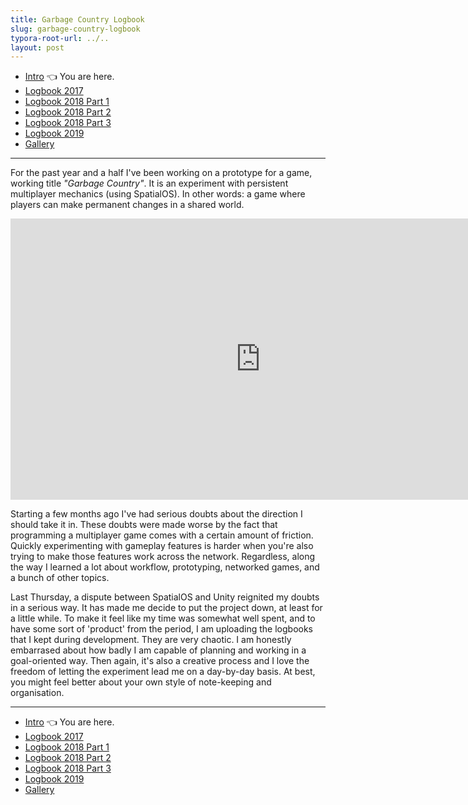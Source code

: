 ```yaml
---
title: Garbage Country Logbook
slug: garbage-country-logbook
typora-root-url: ../..
layout: post
---
```


- [Intro](/2019/01/garbage-country-logbook) 👈 You are here.
- [Logbook 2017](/2019/01/garbage-country-logbook-2017)
- [Logbook 2018 Part 1](/2019/01/garbage-country-logbook-2018-pt-1)
- [Logbook 2018 Part 2](/2019/01/garbage-country-logbook-2018-pt-2)
- [Logbook 2018 Part 3](/2019/01/garbage-country-logbook-2018-pt-3)
- [Logbook 2019](/2019/01/garbage-country-logbook-2019)
- [Gallery](/2019/01/garbage-country-logbook-gallery)

---

For the past year and a half I've been working on a prototype for a game, working title _"Garbage Country"_. It is an experiment with persistent multiplayer mechanics (using SpatialOS). In other words: a game where players can make permanent changes in a shared world. 

<iframe width="800" height="450" src="https://www.youtube.com/embed/QgNR7NSiWKg" frameborder="0" allow="accelerometer; autoplay; encrypted-media; gyroscope; picture-in-picture" allowfullscreen></iframe>

Starting a few months ago I've had serious doubts about the direction I should take it in. These doubts were made worse by the fact that programming a multiplayer game comes with a certain amount of friction. Quickly experimenting with gameplay features is harder when you're also trying to make those features work across the network. Regardless, along the way I learned a lot about workflow, prototyping, networked games, and a bunch of other topics.

Last Thursday, a dispute between SpatialOS and Unity reignited my doubts in a serious way. It has made me decide to put the project down, at least for a little while. To make it feel like my time was somewhat well spent, and to have some sort of 'product' from the period, I am uploading the logbooks that I kept during development. They are very chaotic. I am honestly embarrased about how badly I am capable of planning and working in a goal-oriented way. Then again, it's also a creative process and I love the freedom of letting the experiment lead me on a day-by-day basis. At best, you might feel better about your own style of note-keeping and organisation.

---
- [Intro](/2019/01/garbage-country-logbook) 👈 You are here.
- [Logbook 2017](/2019/01/garbage-country-logbook-2017)
- [Logbook 2018 Part 1](/2019/01/garbage-country-logbook-2018-pt-1)
- [Logbook 2018 Part 2](/2019/01/garbage-country-logbook-2018-pt-2)
- [Logbook 2018 Part 3](/2019/01/garbage-country-logbook-2018-pt-3)
- [Logbook 2019](/2019/01/garbage-country-logbook-2019)
- [Gallery](/2019/01/garbage-country-logbook-gallery)
